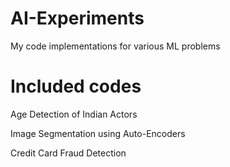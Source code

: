 # AI-Experiments
My code implementations for various ML problems

# Included codes

Age Detection of Indian Actors


Image Segmentation using Auto-Encoders


Credit Card Fraud Detection
